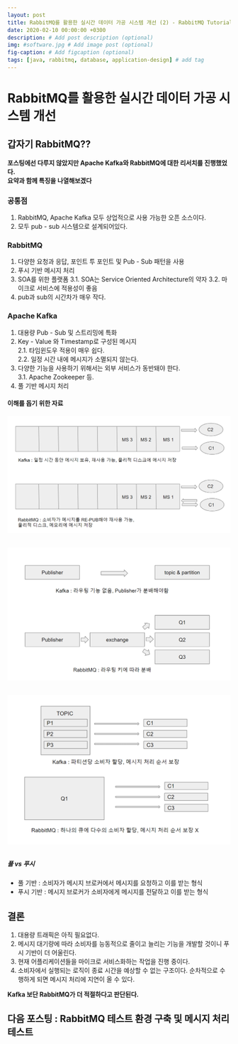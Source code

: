 ```yaml
---
layout: post
title: RabbitMQ를 활용한 실시간 데이터 가공 시스템 개선 (2) - RabbitMQ Tutorial
date: 2020-02-10 00:00:00 +0300
description: # Add post description (optional)
img: #software.jpg # Add image post (optional)
fig-caption: # Add figcaption (optional)
tags: [java, rabbitmq, database, application-design] # add tag
---
```


# RabbitMQ를 활용한 실시간 데이터 가공 시스템 개선
## 갑자기 RabbitMQ??
**포스팅에선 다루지 않았지만 Apache Kafka와 RabbitMQ에 대한 리서치를 진행했었다.**  
**요약과 함께 특징을 나열해보겠다**
### 공통점  
1. RabbitMQ, Apache Kafka 모두 상업적으로 사용 가능한 오픈 소스이다.  
2. 모두 pub - sub 시스템으로 설계되어있다.

### RabbitMQ
1. 다양한 요청과 응답, 포인트 투 포인트 및 Pub - Sub 패턴을 사용 
2. 푸시 기반 메시지 처리  
3. SOA를 위한 플랫폼
3.1. SOA는 Service Oriented Architecture의 약자
3.2. 마이크로 서비스에 적용성이 좋음
4. pub과 sub의 시간차가 매우 작다.

### Apache Kafka   
1. 대용량 Pub - Sub 및 스트리밍에 특화
2. Key - Value 와 Timestamp로 구성된 메시지  
2.1. 타임윈도우 적용이 매우 쉽다.  
2.2. 일정 시간 내에 메시지가 소멸되지 않는다.  
3. 다양한 기능을 사용하기 위해서는 외부 서비스가 동반돼야 한다.    
3.1. Apache Zookeeper 등.
4. 풀 기반 메시지 처리  

#### 이해를 돕기 위한 자료
![Kafka vs RabbitMQ_1](../assets/img/post/kafka_vs_rabbitmq_message_management.PNG)  
##
![Kafka vs RabbitMQ_2](../assets/img/post/kafka_vs_rabbitmq_message_routingPNG.PNG)  
##
![Kafka vs RabbitMQ_3](../assets/img/post/kafka_vs_rabbitmq_message_processing.PNG)  
##
##### 풀 vs 푸시
*   풀 기반 : 소비자가 메시지 브로커에서 메시지를 요청하고 이를 받는 형식
* 푸시 기반 : 메시지 브로커가 소비자에게 메시지를 전달하고 이를 받는 형식  

## 결론
1. 대용량 트래픽은 아직 필요없다. 
2. 메시지 대기량에 따라 소비자를 능동적으로 줄이고 늘리는 기능을 개발할 것이니 푸시 기반이 더 어울린다.
3. 현재 어플리케이션들을 마이크로 서비스화하는 작업을 진행 중이다.
4. 소비자에서 실행되는 로직이 종료 시간을 예상할 수 없는 구조이다. 순차적으로 수행하게 되면 메시지 처리에 지연이 올 수 있다.

**Kafka 보단 RabbitMQ가 더 적절하다고 판단된다.**
 
## 다음 포스팅 : RabbitMQ 테스트 환경 구축 및 메시지 처리 테스트